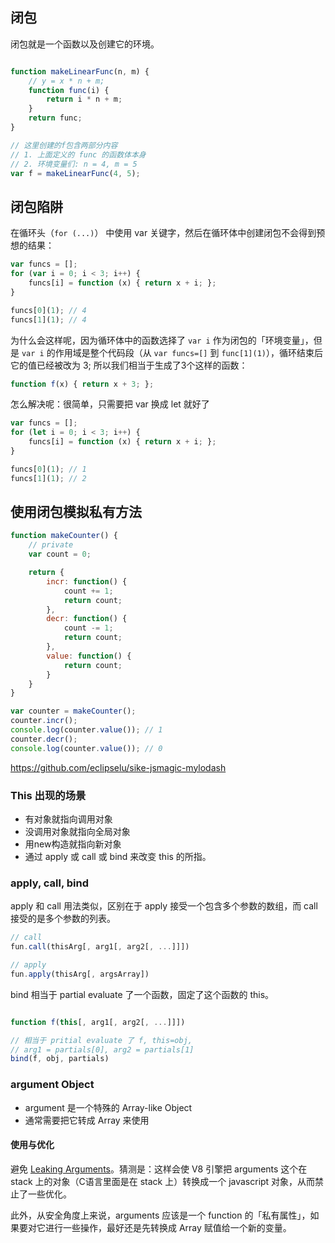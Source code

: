 ## 闭包

闭包就是一个函数以及创建它的环境。

```js

function makeLinearFunc(n, m) {
	// y = x * n + m;
	function func(i) {
		return i * n + m;
	}
	return func;
}

// 这里创建的f包含两部分内容
// 1. 上面定义的 func 的函数体本身
// 2. 环境变量们: n = 4, m = 5
var f = makeLinearFunc(4, 5);
```

## 闭包陷阱

在循环头（`for (...)`） 中使用 var 关键字，然后在循环体中创建闭包不会得到预想的结果：

```js
var funcs = [];
for (var i = 0; i < 3; i++) {
	funcs[i] = function (x) { return x + i; };
}

funcs[0](1); // 4
funcs[1](1); // 4
```

为什么会这样呢，因为循环体中的函数选择了 `var i` 作为闭包的「环境变量」，但是 `var i` 的作用域是整个代码段（从 `var funcs=[]` 到 `func[1](1)`），循环结束后它的值已经被改为 3;
所以我们相当于生成了3个这样的函数：

```js
function f(x) { return x + 3; };
```

怎么解决呢：很简单，只需要把 var 换成 let 就好了

```js
var funcs = [];
for (let i = 0; i < 3; i++) {
	funcs[i] = function (x) { return x + i; };
}

funcs[0](1); // 1
funcs[1](1); // 2
```

## 使用闭包模拟私有方法

```js
function makeCounter() {
	// private
	var count = 0;

	return {
		incr: function() {
			count += 1;
			return count;
		},
		decr: function() {
			count -= 1;
			return count;
		},
		value: function() {
			return count;
		}
	}
}

var counter = makeCounter();
counter.incr();
console.log(counter.value()); // 1
counter.decr();
console.log(counter.value()); // 0
```

https://github.com/eclipselu/sike-jsmagic-mylodash

### This 出现的场景

- 有对象就指向调用对象
- 没调用对象就指向全局对象
- 用new构造就指向新对象
- 通过 apply 或 call 或 bind 来改变 this 的所指。

### apply, call, bind

apply 和 call 用法类似，区别在于 apply 接受一个包含多个参数的数组，而 call 接受的是多个参数的列表。

```js
// call
fun.call(thisArg[, arg1[, arg2[, ...]]])

// apply
fun.apply(thisArg[, argsArray])
```

bind 相当于 partial evaluate 了一个函数，固定了这个函数的 this。

```js

function f(this[, arg1[, arg2[, ...]]])

// 相当于 pritial evaluate 了 f, this=obj,
// arg1 = partials[0], arg2 = partials[1]
bind(f, obj, partials)
```

### argument Object

- argument 是一个特殊的 Array-like Object
- 通常需要把它转成 Array 来使用

#### 使用与优化

避免 [Leaking Arguments](https://github.com/petkaantonov/bluebird/wiki/Optimization-killers#32-leaking-arguments)。猜测是：这样会使 V8 引擎把 arguments 这个在 stack 上的对象（C语言里面是在 stack 上）转换成一个 javascript 对象，从而禁止了一些优化。

此外，从安全角度上来说，arguments 应该是一个 function 的「私有属性」，如果要对它进行一些操作，最好还是先转换成 Array 赋值给一个新的变量。